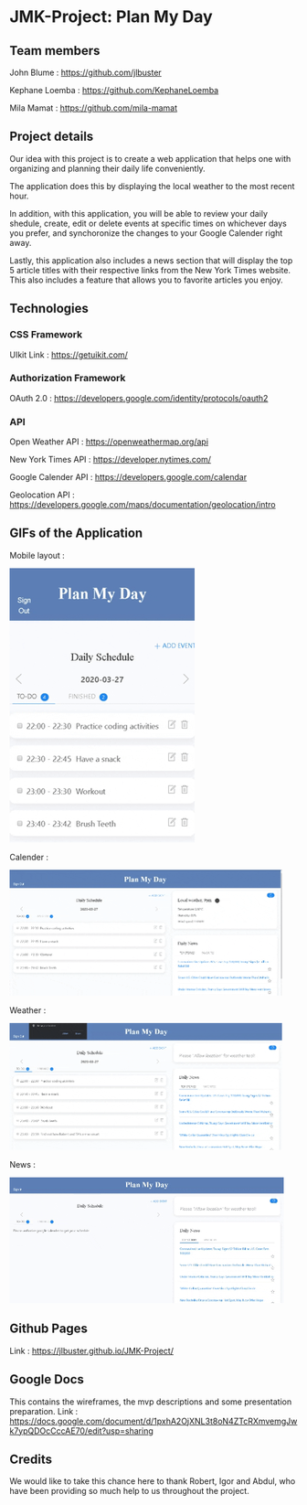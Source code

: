 # JMK-Project: Plan My Day

## Team members
John Blume : https://github.com/jlbuster

Kephane Loemba : https://github.com/KephaneLoemba

Mila Mamat : https://github.com/mila-mamat

## Project details
Our idea with this project is to create a web application that helps one with organizing and planning their daily life conveniently.

The application does this by displaying the local weather to the most recent hour. 

In addition, with this application, you will be able to review your daily shedule, create, edit or delete events at specific times on whichever days you prefer, and synchoronize the changes to your Google Calender right away. 

Lastly, this application also includes a news section that will display the top 5 article titles with their respective links from the New York Times website. This also includes a feature that allows you to favorite articles you enjoy.


## Technologies 
### CSS Framework
 UIkit  Link : https://getuikit.com/
 
### Authorization Framework
 OAuth 2.0 : https://developers.google.com/identity/protocols/oauth2 
 
### API
Open Weather API : https://openweathermap.org/api

New York Times API : https://developer.nytimes.com/

Google Calender API : https://developers.google.com/calendar

Geolocation API : https://developers.google.com/maps/documentation/geolocation/intro





## GIFs of the Application
Mobile layout : 

![](/Gifs/Responsive.gif)

Calender : 

![](/Gifs/Calender.gif)

Weather : 

![](/Gifs/Weather.gif)

News : 

![](/Gifs/News.gif)

## Github Pages
Link : https://jlbuster.github.io/JMK-Project/

## Google Docs
This contains the wireframes, the mvp descriptions and some presentation preparation.
Link : https://docs.google.com/document/d/1pxhA2OjXNL3t8oN4ZTcRXmvemgJwk7ypQDOcCccAE70/edit?usp=sharing

## Credits
We would like to take this chance here to thank Robert, Igor and Abdul, who have been providing so much help to us throughout the project.

